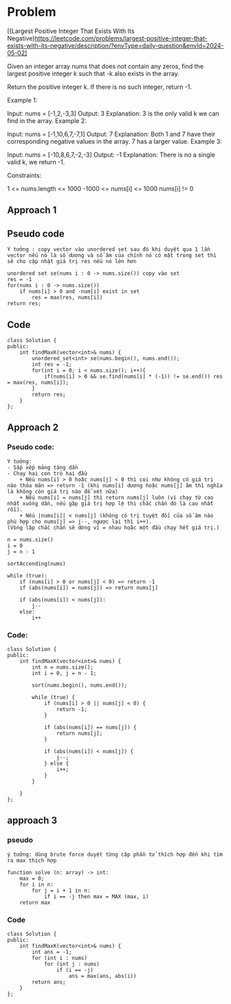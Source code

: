 # Problem
[(Largest Positive Integer That Exists With Its Negative)https://leetcode.com/problems/largest-positive-integer-that-exists-with-its-negative/description/?envType=daily-question&envId=2024-05-02]

Given an integer array nums that does not contain any zeros, find the largest positive integer k such that -k also exists in the array.

Return the positive integer k. If there is no such integer, return -1.

 

Example 1:

Input: nums = [-1,2,-3,3]
Output: 3
Explanation: 3 is the only valid k we can find in the array.
Example 2:

Input: nums = [-1,10,6,7,-7,1]
Output: 7
Explanation: Both 1 and 7 have their corresponding negative values in the array. 7 has a larger value.
Example 3:

Input: nums = [-10,8,6,7,-2,-3]
Output: -1
Explanation: There is no a single valid k, we return -1.
 

Constraints:

1 <= nums.length <= 1000
-1000 <= nums[i] <= 1000
nums[i] != 0

 
## Approach 1

## Pseudo code

```
Ý tưởng : copy vector vào unordered set sau đó khi duyệt qua 1 lần vector nếu nó là số dương và số âm của chính nó có mặt trong set thì sẽ cho cập nhật giá trị res nếu nó lớn hơn

unordered set se(nums i : 0 -> nums.size()) copy vào set
res = -1
for(nums i : 0 -> nums.size()) 
    if nums[i] > 0 and -num[i] exist in set 
        res = max(res, nums[i])
return res;

```
## Code

```
class Solution {
public:
    int findMaxK(vector<int>& nums) {
        unordered_set<int> se(nums.begin(), nums.end());
        int res = -1;
        for(int i = 0; i < nums.size(); i++){
            if(nums[i] > 0 && se.find(nums[i] * (-1)) != se.end()) res = max(res, nums[i]);
        }
        return res;
    }
};

```

## Approach 2
### Pseudo code:
```
Ý tưởng:
- Sắp xếp mảng tăng dần
- Chạy hai con trỏ hai đầu
    + Nếu nums[i] > 0 hoặc nums[j] < 0 thì coi như không có giá trị nào thỏa mãn => return -1 (khi nums[i] dương hoặc nums[j] âm thì nghĩa là không còn giá trị nào để xét nữa)
    + Nếu nums[i] = nums[j] thì return nums[j] luôn (vì chạy từ cao nhất xuống dần, nếu gặp giá trị hợp lệ thì chắc chắn đó là cao nhất rồi).
    + Nếu |nums[i]| < nums[j] (không có trị tuyệt đối của số âm nào phù hợp cho nums[j] => j--, ngược lại thì i++).
(Vòng lặp chắc chắn sẽ dừng vì = nhau hoặc một đầu chạy hết giá trị.)
```
```
n = nums.size()
i = 0
j = n - 1

sortAccending(nums)

while (true):
    if (nums[i] > 0 or nums[j] < 0) => return -1
    if (abs(nums[i]) = nums[j]) => return nums[j]

    if (abs(nums[i]) < nums[j]):
        j--
    else:
        i++
```
### Code:
``` 
class Solution {
public:
    int findMaxK(vector<int>& nums) {
        int n = nums.size();
        int i = 0, j = n - 1;

        sort(nums.begin(), nums.end());

        while (true) {
            if (nums[i] > 0 || nums[j] < 0) {
                return -1;
            }

            if (abs(nums[i]) == nums[j]) {
                return nums[j];
            }

            if (abs(nums[i]) < nums[j]) {
                j--;
            } else {
                i++;
            }
        }

    }
};
```
## approach 3
### pseudo
```
ý tưởng: dùng brute force duyệt từng cặp phần tử thích hợp đến khi tìm ra max thích hợp

function solve (n: array) -> int:
    max = 0;
    for i in n:
        for j = i + 1 in n:
            if i == -j then max = MAX (max, i)
    return max
```

### Code
```
class Solution {
public:
    int findMaxK(vector<int>& nums) {
        int ans = -1;
        for (int i : nums)
            for (int j : nums)
                if (i == -j)
                    ans = max(ans, abs(i))
        return ans;
    }
};
